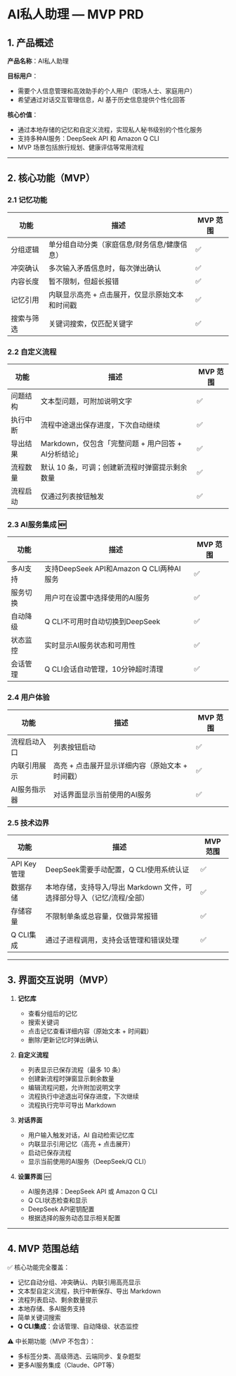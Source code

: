 # AI私人助理 — MVP PRD

## 1. 产品概述
**产品名称**：AI私人助理

**目标用户**：
- 需要个人信息管理和高效助手的个人用户（职场人士、家庭用户）
- 希望通过对话交互管理信息，AI 基于历史信息提供个性化回答

**核心价值**：
- 通过本地存储的记忆和自定义流程，实现私人秘书级别的个性化服务
- 支持多种AI服务：DeepSeek API 和 Amazon Q CLI
- MVP 场景包括旅行规划、健康评估等常用流程

---

## 2. 核心功能（MVP）

### 2.1 记忆功能
| 功能 | 描述 | MVP 范围 |
|------|------|-----------|
| 分组逻辑 | 单分组自动分类（家庭信息/财务信息/健康信息） | ✅ |
| 冲突确认 | 多次输入矛盾信息时，每次弹出确认 | ✅ |
| 内容长度 | 暂不限制，但超长报错 | ✅ |
| 记忆引用 | 内联显示高亮 + 点击展开，仅显示原始文本和时间戳 | ✅ |
| 搜索与筛选 | 关键词搜索，仅匹配关键字 | ✅ |

### 2.2 自定义流程
| 功能 | 描述 | MVP 范围 |
|------|------|-----------|
| 问题结构 | 文本型问题，可附加说明文字 | ✅ |
| 执行中断 | 流程中途退出保存进度，下次自动继续 | ✅ |
| 导出结果 | Markdown，仅包含「完整问题 + 用户回答 + AI分析结论」 | ✅ |
| 流程数量 | 默认 10 条，可调；创建新流程时弹窗提示剩余数量 | ✅ |
| 流程启动 | 仅通过列表按钮触发 | ✅ |

### 2.3 AI服务集成 🆕
| 功能 | 描述 | MVP 范围 |
|------|------|-----------|
| 多AI支持 | 支持DeepSeek API和Amazon Q CLI两种AI服务 | ✅ |
| 服务切换 | 用户可在设置中选择使用的AI服务 | ✅ |
| 自动降级 | Q CLI不可用时自动切换到DeepSeek | ✅ |
| 状态监控 | 实时显示AI服务状态和可用性 | ✅ |
| 会话管理 | Q CLI会话自动管理，10分钟超时清理 | ✅ |

### 2.4 用户体验
| 功能 | 描述 | MVP 范围 |
|------|------|-----------|
| 流程启动入口 | 列表按钮启动 | ✅ |
| 内联引用展示 | 高亮 + 点击展开显示详细内容（原始文本 + 时间戳） | ✅ |
| AI服务指示器 | 对话界面显示当前使用的AI服务 | ✅ |

### 2.5 技术边界
| 功能 | 描述 | MVP 范围 |
|------|------|-----------|
| API Key 管理 | DeepSeek需要手动配置，Q CLI使用系统认证 | ✅ |
| 数据存储 | 本地存储，支持导入/导出 Markdown 文件，可选择部分导入（记忆/流程/全部） | ✅ |
| 存储容量 | 不限制单条或总容量，仅做异常报错 | ✅ |
| Q CLI集成 | 通过子进程调用，支持会话管理和错误处理 | ✅ |

---

## 3. 界面交互说明（MVP）

1. **记忆库**
   - 查看分组后的记忆
   - 搜索关键词
   - 点击记忆查看详细内容（原始文本 + 时间戳）
   - 删除/更新记忆时弹出确认

2. **自定义流程**
   - 列表显示已保存流程（最多 10 条）
   - 创建新流程时弹窗显示剩余数量
   - 编辑流程问题，允许附加说明文字
   - 流程执行中途退出可保存进度，下次继续
   - 流程执行完毕可导出 Markdown

3. **对话界面**
   - 用户输入触发对话，AI 自动检索记忆库
   - 内联显示引用记忆（高亮 + 点击展开）
   - 启动已保存流程
   - 显示当前使用的AI服务（DeepSeek/Q CLI）

4. **设置界面** 🆕
   - AI服务选择：DeepSeek API 或 Amazon Q CLI
   - Q CLI状态检查和显示
   - DeepSeek API密钥配置
   - 根据选择的服务动态显示相关配置

---

## 4. MVP 范围总结
✅ 核心功能完全覆盖：
- 记忆自动分组、冲突确认、内联引用高亮显示
- 文本型自定义流程，执行中断保存、导出 Markdown
- 流程列表启动、剩余数量提示
- 本地存储、多AI服务支持
- 简单关键词搜索
- **Q CLI集成**：会话管理、自动降级、状态监控

⚠ 中长期功能（MVP 不包含）：
- 多标签分类、高级筛选、云端同步、复杂题型
- 更多AI服务集成（Claude、GPT等）
